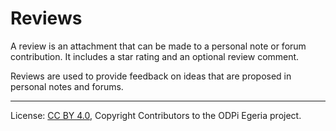 <!-- SPDX-License-Identifier: CC-BY-4.0 -->
<!-- Copyright Contributors to the ODPi Egeria project. -->

# Reviews

A review is an attachment that can be made to
a personal note or forum contribution.
It includes a star rating and an optional review comment.

Reviews are used to provide feedback on ideas that are
proposed in personal notes and forums.

----
License: [CC BY 4.0](https://creativecommons.org/licenses/by/4.0/),
Copyright Contributors to the ODPi Egeria project.